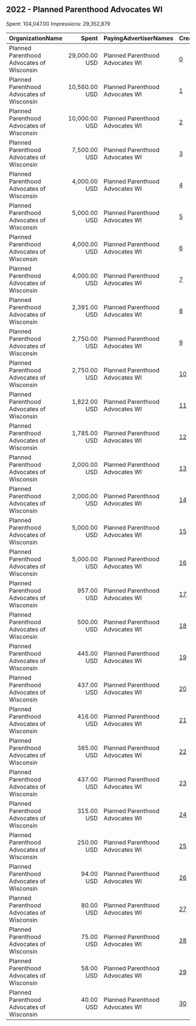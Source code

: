 ## 2022 - Planned Parenthood Advocates WI 
Spent: 104,047.00
Impressions: 29,352,879

|OrganizationName|Spent|PayingAdvertiserNames|CreativeUrls|Impressions|Genders|AgeBrackets|CountryCodes|BillingAddresses|CandidateBallotInformation|
|:---|---:|:---|:---|---:|:---|:---|:---|:---|:---|
|Planned Parenthood Advocates of Wisconsin|29,000.00 USD|Planned Parenthood Advocates WI|[0](https://www.snap.com/political-ads/asset/b3e3b088596f59cfc2204bc0409a435cc124d4cb30d61b870803c246f8383405?mediaType=jpeg)|6,409,687||18+|united states|"302 N Jackson St,Milwaukee,53211,US"||
|Planned Parenthood Advocates of Wisconsin|10,560.00 USD|Planned Parenthood Advocates WI|[1](https://www.snap.com/political-ads/asset/09674d88691473d326e566c33942a64d72aace4e7451b6dde3cbf7c559f2b02c?mediaType=png)|3,158,750||18+|united states|"302 N Jackson St,Milwaukee,53211,US"|Eric Toney|
|Planned Parenthood Advocates of Wisconsin|10,000.00 USD|Planned Parenthood Advocates WI|[2](https://www.snap.com/political-ads/asset/509f92142fa2c1f9150915581e1557c469e1a4bdfa2a822a8b9b78c840bb72d5?mediaType=mp4)|2,785,472||18+|united states|"302 N Jackson St,Milwaukee,53211,US"||
|Planned Parenthood Advocates of Wisconsin|7,500.00 USD|Planned Parenthood Advocates WI|[3](https://www.snap.com/political-ads/asset/09b3a9be2bb57be344e55193d283e4117c6ed5800a94c635f476572fe58abb93?mediaType=mp4)|2,228,381||18+|united states|"302 N Jackson St,Milwaukee,53211,US"|Tim Michels|
|Planned Parenthood Advocates of Wisconsin|4,000.00 USD|Planned Parenthood Advocates WI|[4](https://www.snap.com/political-ads/asset/2157842b37e8c674f349579f88202a123b0435c8e937b5827719cb622e400952?mediaType=mp4)|1,592,119||18+|united states|"302 N Jackson St,Milwaukee,53211,US"|SCOTUS|
|Planned Parenthood Advocates of Wisconsin|5,000.00 USD|Planned Parenthood Advocates WI|[5](https://www.snap.com/political-ads/asset/82bd989d3b08c748d46eb3c68a42a3d290405f037d56f5c17b41deeff1767d6e?mediaType=png)|1,502,839||18+|united states|"302 N Jackson St,Milwaukee,53211,US"|Tim Michels|
|Planned Parenthood Advocates of Wisconsin|4,000.00 USD|Planned Parenthood Advocates WI|[6](https://www.snap.com/political-ads/asset/34c5b3b61a98aba9ea76e5e03acd95aad1b28979ae77b2840d564ee0b7e69c6a?mediaType=png)|1,270,895||18+|united states|"302 N Jackson St,Milwaukee,53211,US"||
|Planned Parenthood Advocates of Wisconsin|4,000.00 USD|Planned Parenthood Advocates WI|[7](https://www.snap.com/political-ads/asset/ff55d66e946374435c9c53375d73b9ff8e40f25ebddf4c98645b99fcb2f56a9c?mediaType=png)|1,268,303||18+|united states|"302 N Jackson St,Milwaukee,53211,US"||
|Planned Parenthood Advocates of Wisconsin|2,391.00 USD|Planned Parenthood Advocates WI|[8](https://www.snap.com/political-ads/asset/59804b2fe2e9e3a856be1798bbf01cb58a68a532ad1e32e672b0d5a1b910491a?mediaType=png)|1,210,119|||united states|"302 N Jackson St,Milwaukee,53211,US"||
|Planned Parenthood Advocates of Wisconsin|2,750.00 USD|Planned Parenthood Advocates WI|[9](https://www.snap.com/political-ads/asset/ff55d66e946374435c9c53375d73b9ff8e40f25ebddf4c98645b99fcb2f56a9c?mediaType=png)|953,175||18+|united states|"302 N Jackson St,Milwaukee,53211,US"||
|Planned Parenthood Advocates of Wisconsin|2,750.00 USD|Planned Parenthood Advocates WI|[10](https://www.snap.com/political-ads/asset/34c5b3b61a98aba9ea76e5e03acd95aad1b28979ae77b2840d564ee0b7e69c6a?mediaType=png)|951,352||18+|united states|"302 N Jackson St,Milwaukee,53211,US"||
|Planned Parenthood Advocates of Wisconsin|1,822.00 USD|Planned Parenthood Advocates WI|[11](https://www.snap.com/political-ads/asset/d79e4f4e9190a022019d42e66948fed64f6f2488f6591e17243193c01c5136a6?mediaType=png)|922,769|||united states|"302 N Jackson St,Milwaukee,53211,US"||
|Planned Parenthood Advocates of Wisconsin|1,785.00 USD|Planned Parenthood Advocates WI|[12](https://www.snap.com/political-ads/asset/97775c8bffd91826c2fbc3b0f906c9762d31358e65d0fb777aa5956221028263?mediaType=png)|905,335|||united states|"302 N Jackson St,Milwaukee,53211,US"||
|Planned Parenthood Advocates of Wisconsin|2,000.00 USD|Planned Parenthood Advocates WI|[13](https://www.snap.com/political-ads/asset/3e4cd7f601f85fb328d0f49eae12f3be83c505be6d7e333e066bd13a1e5b49d6?mediaType=jpg)|821,806||18+|united states|"302 N Jackson St,Milwaukee,53211,US"||
|Planned Parenthood Advocates of Wisconsin|2,000.00 USD|Planned Parenthood Advocates WI|[14](https://www.snap.com/political-ads/asset/2559f01fa6b91bb74bd5e0831f5dcb2a78e57768cf31226760f1af4fe237fbea?mediaType=jpg)|819,854||18+|united states|"302 N Jackson St,Milwaukee,53211,US"||
|Planned Parenthood Advocates of Wisconsin|5,000.00 USD|Planned Parenthood Advocates WI|[15](https://www.snap.com/political-ads/asset/c90dbab1e4e4055415b9b446554c1b154c8766f8a2766441dea8b22d1c7f7cfa?mediaType=png)|615,518||18+|united states|"302 N Jackson St,Milwaukee,53211,US"||
|Planned Parenthood Advocates of Wisconsin|5,000.00 USD|Planned Parenthood Advocates WI|[16](https://www.snap.com/political-ads/asset/c90dbab1e4e4055415b9b446554c1b154c8766f8a2766441dea8b22d1c7f7cfa?mediaType=png)|534,254||18+|united states|"302 N Jackson St,Milwaukee,53211,US"||
|Planned Parenthood Advocates of Wisconsin|957.00 USD|Planned Parenthood Advocates WI|[17](https://www.snap.com/political-ads/asset/87afcf60d45b4773d9901bd3cb6bd6525cb65115ca0bf7fc682cda5d9fdab66c?mediaType=mp4)|244,501||18+|united states|"302 N Jackson St,Milwaukee,53211,US"||
|Planned Parenthood Advocates of Wisconsin|500.00 USD|Planned Parenthood Advocates WI|[18](https://www.snap.com/political-ads/asset/db2134c6bd66e5215eaf0dc6b20c9efbcd8890f2374a6e5725a4edfd41237a65?mediaType=png)|177,690||18+|united states|"302 N Jackson St,Milwaukee,53211,US"||
|Planned Parenthood Advocates of Wisconsin|445.00 USD|Planned Parenthood Advocates WI|[19](https://www.snap.com/political-ads/asset/3de830730fba62501aea1a9b56c8168462398af11727547e1bf49f1e03999df4?mediaType=jpeg)|146,186||18+|united states|"302 N Jackson St,Milwaukee,53211,US"|Issue Advocacy|
|Planned Parenthood Advocates of Wisconsin|437.00 USD|Planned Parenthood Advocates WI|[20](https://www.snap.com/political-ads/asset/f5b85df54dc4d01368485756608e00ae25274a5d4d0a3d058fb7013fc5b951ce?mediaType=jpeg)|139,002||18+|united states|"302 N Jackson St,Milwaukee,53211,US"|Issue Advocacy|
|Planned Parenthood Advocates of Wisconsin|416.00 USD|Planned Parenthood Advocates WI|[21](https://www.snap.com/political-ads/asset/edd53b860b83888a5a80e7827c5f1da800313f1769a3b9d6e8b34fe99eab5838?mediaType=jpeg)|137,113||18+|united states|"302 N Jackson St,Milwaukee,53211,US"|Issue Advocacy|
|Planned Parenthood Advocates of Wisconsin|385.00 USD|Planned Parenthood Advocates WI|[22](https://www.snap.com/political-ads/asset/a5329a226ac28e24e372233848bf81b9bd042a5ff5676235f4d215c2f8ab19a4?mediaType=jpeg)|122,404||18+|united states|"302 N Jackson St,Milwaukee,53211,US"|Issue Advocacy|
|Planned Parenthood Advocates of Wisconsin|437.00 USD|Planned Parenthood Advocates WI|[23](https://www.snap.com/political-ads/asset/1d3a5eeb524a47070ec1f741ffb248ee136367470967b434258d51c2e39cb8fa?mediaType=png)|117,683||18+|united states|"302 N Jackson St,Milwaukee,53211,US"||
|Planned Parenthood Advocates of Wisconsin|315.00 USD|Planned Parenthood Advocates WI|[24](https://www.snap.com/political-ads/asset/148aebdbb8d13e0e75ad66ba29d1359cc9c76c8792e4d480776f40b6f30a2802?mediaType=jpeg)|103,859||18+|united states|"302 N Jackson St,Milwaukee,53211,US"|Issue Advocacy|
|Planned Parenthood Advocates of Wisconsin|250.00 USD|Planned Parenthood Advocates WI|[25](https://www.snap.com/political-ads/asset/db2134c6bd66e5215eaf0dc6b20c9efbcd8890f2374a6e5725a4edfd41237a65?mediaType=png)|80,743||18+|united states|"302 N Jackson St,Milwaukee,53211,US"||
|Planned Parenthood Advocates of Wisconsin|94.00 USD|Planned Parenthood Advocates WI|[26](https://www.snap.com/political-ads/asset/148aebdbb8d13e0e75ad66ba29d1359cc9c76c8792e4d480776f40b6f30a2802?mediaType=jpeg)|36,070||18+|united states|"302 N Jackson St,Milwaukee,53211,US"|Issue Advocacy|
|Planned Parenthood Advocates of Wisconsin|80.00 USD|Planned Parenthood Advocates WI|[27](https://www.snap.com/political-ads/asset/edd53b860b83888a5a80e7827c5f1da800313f1769a3b9d6e8b34fe99eab5838?mediaType=jpeg)|30,645||18+|united states|"302 N Jackson St,Milwaukee,53211,US"|Issue Advocacy|
|Planned Parenthood Advocates of Wisconsin|75.00 USD|Planned Parenthood Advocates WI|[28](https://www.snap.com/political-ads/asset/3de830730fba62501aea1a9b56c8168462398af11727547e1bf49f1e03999df4?mediaType=jpeg)|28,436||18+|united states|"302 N Jackson St,Milwaukee,53211,US"|Issue Advocacy|
|Planned Parenthood Advocates of Wisconsin|58.00 USD|Planned Parenthood Advocates WI|[29](https://www.snap.com/political-ads/asset/a5329a226ac28e24e372233848bf81b9bd042a5ff5676235f4d215c2f8ab19a4?mediaType=jpeg)|22,340||18+|united states|"302 N Jackson St,Milwaukee,53211,US"|Issue Advocacy|
|Planned Parenthood Advocates of Wisconsin|40.00 USD|Planned Parenthood Advocates WI|[30](https://www.snap.com/political-ads/asset/f5b85df54dc4d01368485756608e00ae25274a5d4d0a3d058fb7013fc5b951ce?mediaType=jpeg)|15,579||18+|united states|"302 N Jackson St,Milwaukee,53211,US"|Issue Advocacy|
